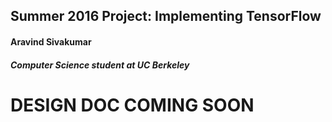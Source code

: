 ## Summer 2016 Project: Implementing TensorFlow
#### Aravind Sivakumar
##### Computer Science student at UC Berkeley

# DESIGN DOC COMING SOON
